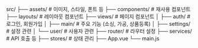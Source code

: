 src/
├── assets/             # 이미지, 스타일, 폰트 등
├── components/         # 재사용 컴포넌트
├── layouts/            # 레이아웃 컴포넌트
├── views/              # 페이지 컴포넌트
│   ├── auth/           # 로그인, 회원가입
│   ├── main/           # 주요 기능 (소싱, 가공, 상품등록)
│   ├── settings/       # 설정 관련
│   └── user/           # 사용자 관련
├── router/             # 라우터 설정
├── services/           # API 호출 등
├── stores/             # 상태 관리
├── App.vue
└── main.js
